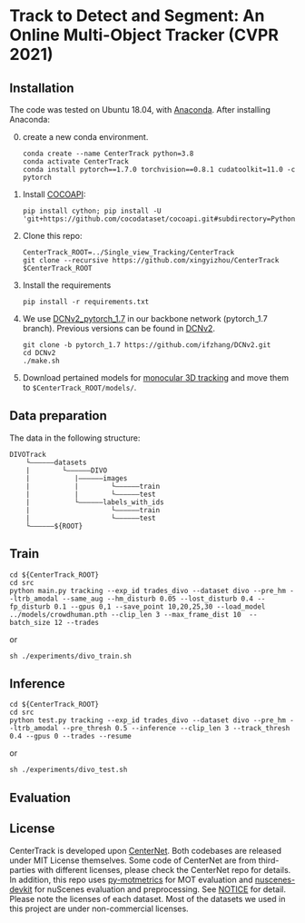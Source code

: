 # Track to Detect and Segment: An Online Multi-Object Tracker (CVPR 2021)

## Installation

The code was tested on Ubuntu 18.04, with [Anaconda](https://www.anaconda.com/download). After installing Anaconda:

0. create a new conda environment. 

    ```
    conda create --name CenterTrack python=3.8
    conda activate CenterTrack
    conda install pytorch==1.7.0 torchvision==0.8.1 cudatoolkit=11.0 -c pytorch
    ```
    

2. Install [COCOAPI](https://github.com/cocodataset/cocoapi):

    ```
    pip install cython; pip install -U 'git+https://github.com/cocodataset/cocoapi.git#subdirectory=PythonAPI'
    ```

3. Clone this repo:

    ```
    CenterTrack_ROOT=../Single_view_Tracking/CenterTrack
    git clone --recursive https://github.com/xingyizhou/CenterTrack $CenterTrack_ROOT
    ```
   
4. Install the requirements

    ```
    pip install -r requirements.txt
    ```
    
    
5. We use [DCNv2_pytorch_1.7](https://github.com/ifzhang/DCNv2/tree/pytorch_1.7) in our backbone network (pytorch_1.7 branch). Previous versions can be found in [DCNv2](https://github.com/CharlesShang/DCNv2).
    ```
    git clone -b pytorch_1.7 https://github.com/ifzhang/DCNv2.git
    cd DCNv2
    ./make.sh
    ```

6. Download pertained models for [monocular 3D tracking](https://drive.google.com/open?id=1e8zR1m1QMJne-Tjp-2iY_o81hn2CiQRt) and move them to `$CenterTrack_ROOT/models/`. 

## Data preparation
The data in the following structure:
```
DIVOTrack
    └——————datasets
    |        └——————DIVO
    |           |——————images
    |           |        └——————train
    |           |        └——————test
    |           └——————labels_with_ids
    |                    └——————train
    |                    └——————test  
    └——————${ROOT}
```

## Train
```
cd ${CenterTrack_ROOT}
cd src
python main.py tracking --exp_id trades_divo --dataset divo --pre_hm --ltrb_amodal --same_aug --hm_disturb 0.05 --lost_disturb 0.4 --fp_disturb 0.1 --gpus 0,1 --save_point 10,20,25,30 --load_model ../models/crowdhuman.pth --clip_len 3 --max_frame_dist 10  --batch_size 12 --trades
```
or

```
sh ./experiments/divo_train.sh
```
## Inference
```
cd ${CenterTrack_ROOT}
cd src
python test.py tracking --exp_id trades_divo --dataset divo --pre_hm --ltrb_amodal --pre_thresh 0.5 --inference --clip_len 3 --track_thresh 0.4 --gpus 0 --trades --resume
```
or
```
sh ./experiments/divo_test.sh
```
## Evaluation

## License

CenterTrack is developed upon [CenterNet](https://github.com/xingyizhou/CenterNet). Both codebases are released under MIT License themselves. Some code of CenterNet are from third-parties with different licenses, please check the CenterNet repo for details. In addition, this repo uses [py-motmetrics](https://github.com/cheind/py-motmetrics) for MOT evaluation and [nuscenes-devkit](https://github.com/nutonomy/nuscenes-devkit) for nuScenes evaluation and preprocessing. See [NOTICE](NOTICE) for detail. Please note the licenses of each dataset. Most of the datasets we used in this project are under non-commercial licenses.
